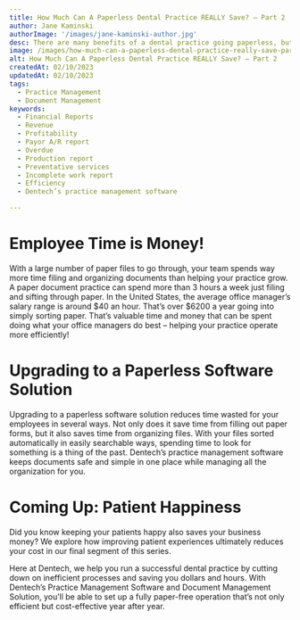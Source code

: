 ```yaml
---
title: How Much Can A Paperless Dental Practice REALLY Save? – Part 2
author: Jane Kaminski
authorImage: '/images/jane-kaminski-author.jpg'
desc: There are many benefits of a dental practice going paperless, but how much can you really save with your practice going paper free?  In the next part of this three-part series, we’re breaking down your expenses when it comes to salaries and cutting down wasted employee time!
image: /images/how-much-can-a-paperless-dental-practice-really-save-part-2.webp
alt: How Much Can A Paperless Dental Practice REALLY Save? – Part 2
createdAt: 02/10/2023
updatedAt: 02/10/2023
tags:
  - Practice Management
  - Document Management
keywords:
  - Financial Reports
  - Revenue
  - Profitability
  - Payor A/R report
  - Overdue
  - Production report
  - Preventative services
  - Incomplete work report
  - Efficiency
  - Dentech’s practice management software

---
```


# Employee Time is Money!

With a large number of paper files to go through, your team spends way more time filing and organizing documents than helping your practice grow. A paper document practice can spend more than 3 hours a week just filing and sifting through paper. In the United States, the average office manager’s salary range is around $40 an hour. That’s over $6200 a year going into simply sorting paper. That’s valuable time and money that can be spent doing what your office managers do best – helping your practice operate more efficiently!

# Upgrading to a Paperless Software Solution

Upgrading to a paperless software solution reduces time wasted for your employees in several ways. Not only does it save time from filling out paper forms, but it also saves time from organizing files. With your files sorted automatically in easily searchable ways, spending time to look for something is a thing of the past. Dentech’s practice management software keeps documents safe and simple in one place while managing all the organization for you.

# Coming Up: Patient Happiness

Did you know keeping your patients happy also saves your business money? We explore how improving patient experiences ultimately reduces your cost in our final segment of this series.

Here at Dentech, we help you run a successful dental practice by cutting down on inefficient processes and saving you dollars and hours. With Dentech’s Practice Management Software and Document Management Solution, you’ll be able to set up a fully paper-free operation that’s not only efficient but cost-effective year after year.
